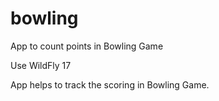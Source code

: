 # bowling
App to count points in Bowling Game

Use WildFly 17

App helps to track the scoring in Bowling Game.
